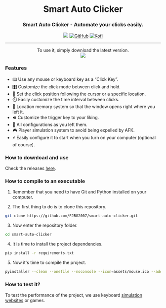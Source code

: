 <div align="center">
  <h1>Smart Auto Clicker</h1>
  <h3>Smart Auto Clicker - Automate your clicks easily.</h3>
  <img src="https://img.shields.io/badge/Python-purple?style=for-the-badge&logo=python&logoColor=white"/> 
  <a href="https://github.com/FJRG2007"> <img alt="GitHub" src="https://img.shields.io/badge/GitHub-purple?style=for-the-badge&logo=github&logoColor=white"/></a>
  <a href="https://ko-fi.com/fjrg2007"> <img alt="Kofi" src="https://img.shields.io/badge/Ko--fi-purple?style=for-the-badge&logo=ko-fi&logoColor=white"></a>
  <br />
  <hr />
</div>

<div align="center">
    <span>To use it, simply download the latest version.</span>
    <br />
    <img src="https://github.com/user-attachments/assets/148a3919-47ee-422e-9440-b914e5568c95" />
</div>

### Features

- ⌨️ Use any mouse or keyboard key as a “Click Key”.
- 🎛️ Customize the click mode between click and hold.
- 🎯 Set the click position following the cursor or a specific location.
- ⏱️ Easily customize the time interval between clicks.
- 📍 Location memory system so that the window opens right where you left it.
- ⏯️ Customize the trigger key to your liking.
- 💾 All configurations as you left them.
- 🎮 Player simulation system to avoid being expelled by AFK.
- ⚡ Easily configure it to start when you turn on your computer (optional of course).

### How to download and use

Check the releases [here](https://github.com/FJRG2007/smart-auto-clicker/tags).

### How to compile to an executable

1. Remember that you need to have Git and Python installed on your computer.

2. The first thing to do is to clone this repository.
```bash
git clone https://github.com/FJRG2007/smart-auto-clicker.git
```

3. Now enter the repository folder.
```bash
cd smart-auto-clicker
```

4. It is time to install the project dependencies.
```bash
pip install -r requirements.txt
```

5. Now it's time to compile the project.
```bash
pyinstaller --clean --onefile --noconsole --icon=assets/mouse.ico --add-data "assets;assets" --name="AutoClicker" init.py
```

### How to test it?

To test the performance of the project, we use keyboard <a href="https://www.onlinemictest.com/keyboard-test/" target="_blank">simulation websites</a> or games.